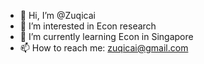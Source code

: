 - 👋 Hi, I’m @Zuqicai
- 👀 I’m interested in Econ research
- 🌱 I’m currently learning Econ in Singapore
- 📫 How to reach me: zuqicai@gmail.com

<!---
Zuqicai/Zuqicai is a ✨ special ✨ repository because its `README.md` (this file) appears on your GitHub profile.
You can click the Preview link to take a look at your changes.
--->
